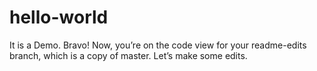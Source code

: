 # hello-world
It is a Demo.
Bravo! Now, you’re on the code view for your readme-edits branch, which is a copy of master. Let’s make some edits.
